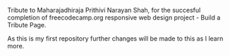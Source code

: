 Tribute to Maharajadhiraja Prithivi Narayan Shah, for the succesful completion of freecodecamp.org responsive web design project - Build a Tribute Page.

As this is my first repository further changes will be made to this as I learn more.